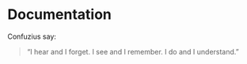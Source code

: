 Documentation
=============

Confuzius say:

> “I hear and I forget. I see and I remember. I do and I understand.”